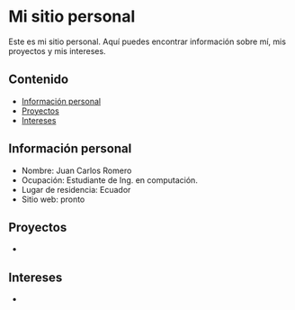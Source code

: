 # Mi sitio personal
Este es mi sitio personal. Aquí puedes encontrar información sobre mí, mis
proyectos y mis intereses.
## Contenido
* [Información personal](#información-personal)
* [Proyectos](#proyectos)
* [Intereses](#intereses)
## Información personal
* Nombre: Juan Carlos Romero
* Ocupación: Estudiante de Ing. en computación.
* Lugar de residencia: Ecuador
* Sitio web: pronto
## Proyectos
-
## Intereses
-
